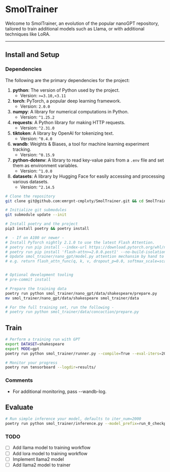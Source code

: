 # SmolTrainer

Welcome to SmolTrainer, an evolution of the popular nanoGPT repository, tailored to train additional models such as Llama, or with additional techniques like LoRA.

---

## Install and Setup

### Dependencies

The following are the primary dependencies for the project:

1. **python**: The version of Python used by the project.
   - Version: `>=3.10,<3.11`
2. **torch**: PyTorch, a popular deep learning framework.
   - Version: `2.0.0`
3. **numpy**: A library for numerical computations in Python.
   - Version: `^1.25.2`
4. **requests**: A Python library for making HTTP requests.
   - Version: `^2.31.0`
5. **tiktoken**: A library by OpenAI for tokenizing text.
   - Version: `^0.4.0`
6. **wandb**: Weights & Biases, a tool for machine learning experiment tracking.
   - Version: `^0.15.9`
7. **python-dotenv**: A library to read key-value pairs from a `.env` file and set them as environment variables.
   - Version: `^1.0.0`
8. **datasets**: A library by Hugging Face for easily accessing and processing various datasets.
   - Version: `^2.14.5`

```bash
# Clone the repository
git clone git@github.com:emrgnt-cmplxty/SmolTrainer.git && cd SmolTrainer

# Initialize git submodules
git submodule update --init

# Install poetry and the project
pip3 install poetry && poetry install

#  - If on A100 or newer - 
# Install PyTorch nightly 2.1.0 to use the latest Flash Attention.
# poetry run pip install --index-url https://download.pytorch.org/whl/nightly/cu118 --pre 'torch>=2.1.0dev'
# poetry run pip install 'flash-attn>=2.0.0.post1' --no-build-isolation
# Update smol_trainer/nano_gpt/model.py attention mechansim by hand to use flash_attn
# e.g. return flash_attn_func(q, k, v, dropout_p=0.0, softmax_scale=scale, causal=True)


# Optional development tooling
# pre-commit install
```

```bash
# Prepare the training data
poetry run python smol_trainer/nano_gpt/data/shakespeare/prepare.py
mv smol_trainer/nano_gpt/data/shakespeare smol_trainer/data

# For the full training set, run the following -
# poetry run python smol_trainer/data/concoction/prepare.py
```

## Train

```bash
# Perform a training run with GPT
export DATASET=shakespeare
export MODE=gpt
poetry run python smol_trainer/runner.py --compile=True --eval-iters=20 --log-interval=1 --block-size=1024 --batch-size=12 --n-layer=12 --n-head=12 --n-embd=768 --max-iters=2000000 --lr-decay-iters=60000 --dropout=0.0 --mode=$MODE --dataset=$DATASET --gradient-accumulation-steps=1 --min-lr=1e-4 --beta2=0.99 --eval-interval=2500 --grad-clip=1

# Monitor your progress
poetry run tensorboard --logdir=results/
```

### Comments

* For additional monitoring, pass --wandb-log.

## Evaluate

```bash
# Run simple inference your model, defaults to iter_num=2000
poetry run python smol_trainer/inference.py --model_prefix=run_0_checkpoint__mode_moe__n_layer_12__n_head_4__n_embd_128__n_experts_8__top_k_experts_8
```


### TODO 

- [ ] Add llama model to training workflow
- [ ] Add lora model to training workflow
- [ ] Implement llama2 model
- [ ] Add llama2 model to trainer
